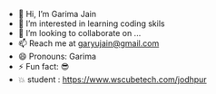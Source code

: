 - 👋 Hi, I’m Garima Jain
- 👀 I’m interested in learning coding skils
- 💞️ I’m looking to collaborate on ...
- 📫 Reach me at garyujain@gmail.com
- 😄 Pronouns: Garima
- ⚡ Fun fact: 😎
- 💥 student : https://www.wscubetech.com/jodhpur



